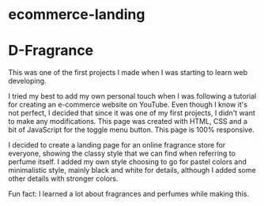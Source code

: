 # ecommerce-landing
# D-Fragrance
This was one of the first projects I made when I was starting to learn web developing.

I tried my best to add my own personal touch when I was following a tutorial for creating an e-commerce website on YouTube. Even though I know it's not perfect, I decided that since it was one of my first projects, I didn't want to make any modifications. This page was created with HTML, CSS and a bit of JavaScript for the toggle menu button. This page is 100% responsive.

I decided to create a landing page for an online fragrance store for everyone, showing the classy style that we can find when referring to perfume itself. I added my own style choosing to go for pastel colors and minimalistic style, mainly black and white for details, although I added some other details with stronger colors.

Fun fact: I learned a lot about fragrances and perfumes while making this.

